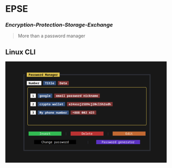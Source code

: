 # **EPSE** 
### ***Encryption-Protection-Storage-Exchange***
> More than a password manager

## Linux CLI
<img src="window_screen.png">
